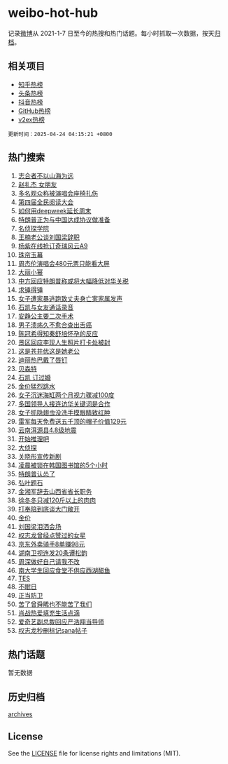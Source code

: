 # weibo-hot-hub

记录[微博](https://www.weibo.com)从 2021-1-7 日至今的热搜和热门话题。每小时抓取一次数据，按天[归档](archives)。

## 相关项目

- [知乎热榜](https://github.com/lonnyzhang423/zhihu-hot-hub)
- [头条热榜](https://github.com/lonnyzhang423/toutiao-hot-hub)
- [抖音热榜](https://github.com/lonnyzhang423/douyin-hot-hub)
- [GitHub热榜](https://github.com/lonnyzhang423/github-hot-hub)
- [v2ex热榜](https://github.com/lonnyzhang423/v2ex-hot-hub)


`更新时间：2025-04-24 04:15:21 +0800`

## 热门搜索

1. [志合者不以山海为远](https://m.weibo.cn/search?containerid=100103type%3D1%26t%3D10%26q%3D%23%E5%BF%97%E5%90%88%E8%80%85%E4%B8%8D%E4%BB%A5%E5%B1%B1%E6%B5%B7%E4%B8%BA%E8%BF%9C%23&stream_entry_id=51&isnewpage=1&extparam=seat%3D1%26c_type%3D51%26cate%3D10103%26pos%3D0%26q%3D%2523%25E5%25BF%2597%25E5%2590%2588%25E8%2580%2585%25E4%25B8%258D%25E4%25BB%25A5%25E5%25B1%25B1%25E6%25B5%25B7%25E4%25B8%25BA%25E8%25BF%259C%2523%26filter_type%3Drealtimehot%26stream_entry_id%3D51%26dgr%3D0%26display_time%3D1745439320%26pre_seqid%3D17454393201170160552237)
1. [赵礼杰 女朋友](https://m.weibo.cn/search?containerid=100103type%3D1%26t%3D10%26q%3D%E8%B5%B5%E7%A4%BC%E6%9D%B0+%E5%A5%B3%E6%9C%8B%E5%8F%8B&stream_entry_id=31&isnewpage=1&extparam=seat%3D1%26filter_type%3Drealtimehot%26pos%3D0%26c_type%3D31%26band_rank%3D1%26lcate%3D5001%26cate%3D5001%26flag%3D2%26stream_entry_id%3D31%26realpos%3D1%26q%3D%25E8%25B5%25B5%25E7%25A4%25BC%25E6%259D%25B0%2520%25E5%25A5%25B3%25E6%259C%258B%25E5%258F%258B%26dgr%3D0%26display_time%3D1745439320%26pre_seqid%3D17454393201170160552237)
1. [多名观众称被演唱会座椅扎伤](https://m.weibo.cn/search?containerid=100103type%3D1%26t%3D10%26q%3D%23%E5%A4%9A%E5%90%8D%E8%A7%82%E4%BC%97%E7%A7%B0%E8%A2%AB%E6%BC%94%E5%94%B1%E4%BC%9A%E5%BA%A7%E6%A4%85%E6%89%8E%E4%BC%A4%23&stream_entry_id=31&isnewpage=1&extparam=seat%3D1%26filter_type%3Drealtimehot%26pos%3D1%26c_type%3D31%26band_rank%3D2%26lcate%3D5001%26cate%3D5001%26flag%3D0%26stream_entry_id%3D31%26realpos%3D2%26q%3D%2523%25E5%25A4%259A%25E5%2590%258D%25E8%25A7%2582%25E4%25BC%2597%25E7%25A7%25B0%25E8%25A2%25AB%25E6%25BC%2594%25E5%2594%25B1%25E4%25BC%259A%25E5%25BA%25A7%25E6%25A4%2585%25E6%2589%258E%25E4%25BC%25A4%2523%26dgr%3D0%26display_time%3D1745439320%26pre_seqid%3D17454393201170160552237)
1. [第四届全民阅读大会](https://m.weibo.cn/search?containerid=100103type%3D1%26t%3D10%26q%3D%23%E7%AC%AC%E5%9B%9B%E5%B1%8A%E5%85%A8%E6%B0%91%E9%98%85%E8%AF%BB%E5%A4%A7%E4%BC%9A%23&stream_entry_id=31&isnewpage=1&extparam=seat%3D1%26filter_type%3Drealtimehot%26pos%3D2%26c_type%3D31%26band_rank%3D3%26lcate%3D5001%26cate%3D5001%26flag%3D0%26stream_entry_id%3D31%26realpos%3D3%26q%3D%2523%25E7%25AC%25AC%25E5%259B%259B%25E5%25B1%258A%25E5%2585%25A8%25E6%25B0%2591%25E9%2598%2585%25E8%25AF%25BB%25E5%25A4%25A7%25E4%25BC%259A%2523%26dgr%3D0%26display_time%3D1745439320%26pre_seqid%3D17454393201170160552237)
1. [如何用deepweek延长周末](https://m.weibo.cn/search?containerid=100103type%3D1%26t%3D10%26q%3D%23%E5%A6%82%E4%BD%95%E7%94%A8deepweek%E5%BB%B6%E9%95%BF%E5%91%A8%E6%9C%AB%23&stream_entry_id=31&isnewpage=1&extparam=seat%3D1%26is_ad_pos%3D1%26filter_type%3Drealtimehot%26pos%3D3%26c_type%3D31%26adid%3D283790%26lcate%3D5001%26cate%3D5001%26stream_entry_id%3D31%26topic_ad%3D1%26band_rank%3D4%26q%3D%2523%25E5%25A6%2582%25E4%25BD%2595%25E7%2594%25A8deepweek%25E5%25BB%25B6%25E9%2595%25BF%25E5%2591%25A8%25E6%259C%25AB%2523%26dgr%3D0%26display_time%3D1745439320%26pre_seqid%3D17454393201170160552237)
1. [特朗普正为与中国达成协议做准备](https://m.weibo.cn/search?containerid=100103type%3D1%26t%3D10%26q%3D%23%E7%89%B9%E6%9C%97%E6%99%AE%E6%AD%A3%E4%B8%BA%E4%B8%8E%E4%B8%AD%E5%9B%BD%E8%BE%BE%E6%88%90%E5%8D%8F%E8%AE%AE%E5%81%9A%E5%87%86%E5%A4%87%23&stream_entry_id=31&isnewpage=1&extparam=seat%3D1%26filter_type%3Drealtimehot%26pos%3D4%26c_type%3D31%26band_rank%3D4%26lcate%3D5001%26cate%3D5001%26flag%3D0%26stream_entry_id%3D31%26realpos%3D4%26q%3D%2523%25E7%2589%25B9%25E6%259C%2597%25E6%2599%25AE%25E6%25AD%25A3%25E4%25B8%25BA%25E4%25B8%258E%25E4%25B8%25AD%25E5%259B%25BD%25E8%25BE%25BE%25E6%2588%2590%25E5%258D%258F%25E8%25AE%25AE%25E5%2581%259A%25E5%2587%2586%25E5%25A4%2587%2523%26dgr%3D0%26display_time%3D1745439320%26pre_seqid%3D17454393201170160552237)
1. [名侦探学院](https://m.weibo.cn/search?containerid=100103type%3D1%26t%3D10%26q%3D%E5%90%8D%E4%BE%A6%E6%8E%A2%E5%AD%A6%E9%99%A2&stream_entry_id=31&isnewpage=1&extparam=seat%3D1%26filter_type%3Drealtimehot%26pos%3D5%26c_type%3D31%26band_rank%3D5%26lcate%3D5001%26cate%3D5001%26flag%3D0%26stream_entry_id%3D31%26realpos%3D5%26q%3D%25E5%2590%258D%25E4%25BE%25A6%25E6%258E%25A2%25E5%25AD%25A6%25E9%2599%25A2%26dgr%3D0%26display_time%3D1745439320%26pre_seqid%3D17454393201170160552237)
1. [王楠老公谈刘国梁辞职](https://m.weibo.cn/search?containerid=100103type%3D1%26t%3D10%26q%3D%23%E7%8E%8B%E6%A5%A0%E8%80%81%E5%85%AC%E8%B0%88%E5%88%98%E5%9B%BD%E6%A2%81%E8%BE%9E%E8%81%8C%23&stream_entry_id=31&isnewpage=1&extparam=seat%3D1%26filter_type%3Drealtimehot%26pos%3D6%26c_type%3D31%26band_rank%3D6%26lcate%3D5001%26cate%3D5001%26flag%3D0%26stream_entry_id%3D31%26realpos%3D6%26q%3D%2523%25E7%258E%258B%25E6%25A5%25A0%25E8%2580%2581%25E5%2585%25AC%25E8%25B0%2588%25E5%2588%2598%25E5%259B%25BD%25E6%25A2%2581%25E8%25BE%259E%25E8%2581%258C%2523%26dgr%3D0%26display_time%3D1745439320%26pre_seqid%3D17454393201170160552237)
1. [杨紫在线抢订奇瑞风云A9](https://m.weibo.cn/search?containerid=100103type%3D1%26t%3D10%26q%3D%23%E6%9D%A8%E7%B4%AB%E5%9C%A8%E7%BA%BF%E6%8A%A2%E8%AE%A2%E5%A5%87%E7%91%9E%E9%A3%8E%E4%BA%91A9%23&stream_entry_id=31&isnewpage=1&extparam=seat%3D1%26is_ad_pos%3D1%26filter_type%3Drealtimehot%26pos%3D7%26c_type%3D31%26adid%3D283929%26lcate%3D5001%26cate%3D5001%26stream_entry_id%3D31%26topic_ad%3D1%26band_rank%3D7%26q%3D%2523%25E6%259D%25A8%25E7%25B4%25AB%25E5%259C%25A8%25E7%25BA%25BF%25E6%258A%25A2%25E8%25AE%25A2%25E5%25A5%2587%25E7%2591%259E%25E9%25A3%258E%25E4%25BA%2591A9%2523%26dgr%3D0%26display_time%3D1745439320%26pre_seqid%3D17454393201170160552237)
1. [珠帘玉幕](https://m.weibo.cn/search?containerid=100103type%3D1%26t%3D10%26q%3D%E7%8F%A0%E5%B8%98%E7%8E%89%E5%B9%95&stream_entry_id=31&isnewpage=1&extparam=seat%3D1%26filter_type%3Drealtimehot%26pos%3D8%26c_type%3D31%26band_rank%3D7%26lcate%3D5001%26cate%3D5001%26flag%3D0%26stream_entry_id%3D31%26realpos%3D7%26q%3D%25E7%258F%25A0%25E5%25B8%2598%25E7%258E%2589%25E5%25B9%2595%26dgr%3D0%26display_time%3D1745439320%26pre_seqid%3D17454393201170160552237)
1. [周杰伦演唱会480元票只能看大屏](https://m.weibo.cn/search?containerid=100103type%3D1%26t%3D10%26q%3D%23%E5%91%A8%E6%9D%B0%E4%BC%A6%E6%BC%94%E5%94%B1%E4%BC%9A480%E5%85%83%E7%A5%A8%E5%8F%AA%E8%83%BD%E7%9C%8B%E5%A4%A7%E5%B1%8F%23&stream_entry_id=31&isnewpage=1&extparam=seat%3D1%26filter_type%3Drealtimehot%26pos%3D9%26c_type%3D31%26band_rank%3D8%26lcate%3D5001%26cate%3D5001%26flag%3D0%26stream_entry_id%3D31%26realpos%3D8%26q%3D%2523%25E5%2591%25A8%25E6%259D%25B0%25E4%25BC%25A6%25E6%25BC%2594%25E5%2594%25B1%25E4%25BC%259A480%25E5%2585%2583%25E7%25A5%25A8%25E5%258F%25AA%25E8%2583%25BD%25E7%259C%258B%25E5%25A4%25A7%25E5%25B1%258F%2523%26dgr%3D0%26display_time%3D1745439320%26pre_seqid%3D17454393201170160552237)
1. [大丽小幂](https://m.weibo.cn/search?containerid=100103type%3D1%26t%3D10%26q%3D%23%E5%A4%A7%E4%B8%BD%E5%B0%8F%E5%B9%82%23&stream_entry_id=31&isnewpage=1&extparam=seat%3D1%26filter_type%3Drealtimehot%26pos%3D10%26c_type%3D31%26band_rank%3D9%26lcate%3D5001%26cate%3D5001%26flag%3D0%26stream_entry_id%3D31%26realpos%3D9%26q%3D%2523%25E5%25A4%25A7%25E4%25B8%25BD%25E5%25B0%258F%25E5%25B9%2582%2523%26dgr%3D0%26display_time%3D1745439320%26pre_seqid%3D17454393201170160552237)
1. [中方回应特朗普称或将大幅降低对华关税](https://m.weibo.cn/search?containerid=100103type%3D1%26t%3D10%26q%3D%23%E4%B8%AD%E6%96%B9%E5%9B%9E%E5%BA%94%E7%89%B9%E6%9C%97%E6%99%AE%E7%A7%B0%E6%88%96%E5%B0%86%E5%A4%A7%E5%B9%85%E9%99%8D%E4%BD%8E%E5%AF%B9%E5%8D%8E%E5%85%B3%E7%A8%8E%23&stream_entry_id=31&isnewpage=1&extparam=seat%3D1%26filter_type%3Drealtimehot%26pos%3D11%26c_type%3D31%26band_rank%3D10%26lcate%3D5001%26cate%3D5001%26flag%3D0%26stream_entry_id%3D31%26realpos%3D10%26q%3D%2523%25E4%25B8%25AD%25E6%2596%25B9%25E5%259B%259E%25E5%25BA%2594%25E7%2589%25B9%25E6%259C%2597%25E6%2599%25AE%25E7%25A7%25B0%25E6%2588%2596%25E5%25B0%2586%25E5%25A4%25A7%25E5%25B9%2585%25E9%2599%258D%25E4%25BD%258E%25E5%25AF%25B9%25E5%258D%258E%25E5%2585%25B3%25E7%25A8%258E%2523%26dgr%3D0%26display_time%3D1745439320%26pre_seqid%3D17454393201170160552237)
1. [求锤得锤](https://m.weibo.cn/search?containerid=100103type%3D1%26t%3D10%26q%3D%E6%B1%82%E9%94%A4%E5%BE%97%E9%94%A4&stream_entry_id=31&isnewpage=1&extparam=seat%3D1%26filter_type%3Drealtimehot%26pos%3D12%26c_type%3D31%26band_rank%3D11%26lcate%3D5001%26cate%3D5001%26flag%3D2%26stream_entry_id%3D31%26realpos%3D11%26q%3D%25E6%25B1%2582%25E9%2594%25A4%25E5%25BE%2597%25E9%2594%25A4%26dgr%3D0%26display_time%3D1745439320%26pre_seqid%3D17454393201170160552237)
1. [女子遭家暴逃跑致丈夫身亡案家属发声](https://m.weibo.cn/search?containerid=100103type%3D1%26t%3D10%26q%3D%23%E5%A5%B3%E5%AD%90%E9%81%AD%E5%AE%B6%E6%9A%B4%E9%80%83%E8%B7%91%E8%87%B4%E4%B8%88%E5%A4%AB%E8%BA%AB%E4%BA%A1%E6%A1%88%E5%AE%B6%E5%B1%9E%E5%8F%91%E5%A3%B0%23&stream_entry_id=31&isnewpage=1&extparam=seat%3D1%26filter_type%3Drealtimehot%26pos%3D13%26c_type%3D31%26band_rank%3D12%26lcate%3D5001%26cate%3D5001%26flag%3D0%26stream_entry_id%3D31%26realpos%3D12%26q%3D%2523%25E5%25A5%25B3%25E5%25AD%2590%25E9%2581%25AD%25E5%25AE%25B6%25E6%259A%25B4%25E9%2580%2583%25E8%25B7%2591%25E8%2587%25B4%25E4%25B8%2588%25E5%25A4%25AB%25E8%25BA%25AB%25E4%25BA%25A1%25E6%25A1%2588%25E5%25AE%25B6%25E5%25B1%259E%25E5%258F%2591%25E5%25A3%25B0%2523%26dgr%3D0%26display_time%3D1745439320%26pre_seqid%3D17454393201170160552237)
1. [石凯与女友通话录音](https://m.weibo.cn/search?containerid=100103type%3D1%26t%3D10%26q%3D%23%E7%9F%B3%E5%87%AF%E4%B8%8E%E5%A5%B3%E5%8F%8B%E9%80%9A%E8%AF%9D%E5%BD%95%E9%9F%B3%23&stream_entry_id=31&isnewpage=1&extparam=seat%3D1%26filter_type%3Drealtimehot%26pos%3D14%26c_type%3D31%26band_rank%3D13%26lcate%3D5001%26cate%3D5001%26flag%3D2%26stream_entry_id%3D31%26realpos%3D13%26q%3D%2523%25E7%259F%25B3%25E5%2587%25AF%25E4%25B8%258E%25E5%25A5%25B3%25E5%258F%258B%25E9%2580%259A%25E8%25AF%259D%25E5%25BD%2595%25E9%259F%25B3%2523%26dgr%3D0%26display_time%3D1745439320%26pre_seqid%3D17454393201170160552237)
1. [安静公主要二次手术](https://m.weibo.cn/search?containerid=100103type%3D1%26t%3D10%26q%3D%E5%AE%89%E9%9D%99%E5%85%AC%E4%B8%BB%E8%A6%81%E4%BA%8C%E6%AC%A1%E6%89%8B%E6%9C%AF&stream_entry_id=31&isnewpage=1&extparam=seat%3D1%26filter_type%3Drealtimehot%26pos%3D15%26c_type%3D31%26band_rank%3D14%26lcate%3D5001%26cate%3D5001%26flag%3D2%26stream_entry_id%3D31%26realpos%3D14%26q%3D%25E5%25AE%2589%25E9%259D%2599%25E5%2585%25AC%25E4%25B8%25BB%25E8%25A6%2581%25E4%25BA%258C%25E6%25AC%25A1%25E6%2589%258B%25E6%259C%25AF%26dgr%3D0%26display_time%3D1745439320%26pre_seqid%3D17454393201170160552237)
1. [男子溃疡久不愈合查出舌癌](https://m.weibo.cn/search?containerid=100103type%3D1%26t%3D10%26q%3D%23%E7%94%B7%E5%AD%90%E6%BA%83%E7%96%A1%E4%B9%85%E4%B8%8D%E6%84%88%E5%90%88%E6%9F%A5%E5%87%BA%E8%88%8C%E7%99%8C%23&stream_entry_id=31&isnewpage=1&extparam=seat%3D1%26filter_type%3Drealtimehot%26pos%3D16%26c_type%3D31%26band_rank%3D15%26lcate%3D5001%26cate%3D5001%26flag%3D0%26stream_entry_id%3D31%26realpos%3D15%26q%3D%2523%25E7%2594%25B7%25E5%25AD%2590%25E6%25BA%2583%25E7%2596%25A1%25E4%25B9%2585%25E4%25B8%258D%25E6%2584%2588%25E5%2590%2588%25E6%259F%25A5%25E5%2587%25BA%25E8%2588%258C%25E7%2599%258C%2523%26dgr%3D0%26display_time%3D1745439320%26pre_seqid%3D17454393201170160552237)
1. [陈冠希得知秦舒培怀孕的反应](https://m.weibo.cn/search?containerid=100103type%3D1%26t%3D10%26q%3D%23%E9%99%88%E5%86%A0%E5%B8%8C%E5%BE%97%E7%9F%A5%E7%A7%A6%E8%88%92%E5%9F%B9%E6%80%80%E5%AD%95%E7%9A%84%E5%8F%8D%E5%BA%94%23&stream_entry_id=31&isnewpage=1&extparam=seat%3D1%26filter_type%3Drealtimehot%26pos%3D17%26c_type%3D31%26band_rank%3D16%26lcate%3D5001%26cate%3D5001%26flag%3D2%26stream_entry_id%3D31%26realpos%3D16%26q%3D%2523%25E9%2599%2588%25E5%2586%25A0%25E5%25B8%258C%25E5%25BE%2597%25E7%259F%25A5%25E7%25A7%25A6%25E8%2588%2592%25E5%259F%25B9%25E6%2580%2580%25E5%25AD%2595%25E7%259A%2584%25E5%258F%258D%25E5%25BA%2594%2523%26dgr%3D0%26display_time%3D1745439320%26pre_seqid%3D17454393201170160552237)
1. [景区回应李现人生照片打卡处被封](https://m.weibo.cn/search?containerid=100103type%3D1%26t%3D10%26q%3D%23%E6%99%AF%E5%8C%BA%E5%9B%9E%E5%BA%94%E6%9D%8E%E7%8E%B0%E4%BA%BA%E7%94%9F%E7%85%A7%E7%89%87%E6%89%93%E5%8D%A1%E5%A4%84%E8%A2%AB%E5%B0%81%23&stream_entry_id=31&isnewpage=1&extparam=seat%3D1%26filter_type%3Drealtimehot%26pos%3D18%26c_type%3D31%26band_rank%3D17%26lcate%3D5001%26cate%3D5001%26flag%3D0%26stream_entry_id%3D31%26realpos%3D17%26q%3D%2523%25E6%2599%25AF%25E5%258C%25BA%25E5%259B%259E%25E5%25BA%2594%25E6%259D%258E%25E7%258E%25B0%25E4%25BA%25BA%25E7%2594%259F%25E7%2585%25A7%25E7%2589%2587%25E6%2589%2593%25E5%258D%25A1%25E5%25A4%2584%25E8%25A2%25AB%25E5%25B0%2581%2523%26dgr%3D0%26display_time%3D1745439320%26pre_seqid%3D17454393201170160552237)
1. [这是苍井优这是她老公](https://m.weibo.cn/search?containerid=100103type%3D1%26t%3D10%26q%3D%23%E8%BF%99%E6%98%AF%E8%8B%8D%E4%BA%95%E4%BC%98%E8%BF%99%E6%98%AF%E5%A5%B9%E8%80%81%E5%85%AC%23&stream_entry_id=31&isnewpage=1&extparam=seat%3D1%26filter_type%3Drealtimehot%26pos%3D19%26c_type%3D31%26band_rank%3D18%26lcate%3D5001%26cate%3D5001%26flag%3D0%26stream_entry_id%3D31%26realpos%3D18%26q%3D%2523%25E8%25BF%2599%25E6%2598%25AF%25E8%258B%258D%25E4%25BA%2595%25E4%25BC%2598%25E8%25BF%2599%25E6%2598%25AF%25E5%25A5%25B9%25E8%2580%2581%25E5%2585%25AC%2523%26dgr%3D0%26display_time%3D1745439320%26pre_seqid%3D17454393201170160552237)
1. [迪丽热巴戴了唇钉](https://m.weibo.cn/search?containerid=100103type%3D1%26t%3D10%26q%3D%23%E8%BF%AA%E4%B8%BD%E7%83%AD%E5%B7%B4%E6%88%B4%E4%BA%86%E5%94%87%E9%92%89%23&stream_entry_id=31&isnewpage=1&extparam=seat%3D1%26filter_type%3Drealtimehot%26pos%3D20%26c_type%3D31%26band_rank%3D19%26lcate%3D5001%26cate%3D5001%26flag%3D0%26stream_entry_id%3D31%26realpos%3D19%26q%3D%2523%25E8%25BF%25AA%25E4%25B8%25BD%25E7%2583%25AD%25E5%25B7%25B4%25E6%2588%25B4%25E4%25BA%2586%25E5%2594%2587%25E9%2592%2589%2523%26dgr%3D0%26display_time%3D1745439320%26pre_seqid%3D17454393201170160552237)
1. [贝森特](https://m.weibo.cn/search?containerid=100103type%3D1%26t%3D10%26q%3D%E8%B4%9D%E6%A3%AE%E7%89%B9&stream_entry_id=31&isnewpage=1&extparam=seat%3D1%26filter_type%3Drealtimehot%26pos%3D21%26c_type%3D31%26band_rank%3D20%26lcate%3D5001%26cate%3D5001%26flag%3D0%26stream_entry_id%3D31%26realpos%3D20%26q%3D%25E8%25B4%259D%25E6%25A3%25AE%25E7%2589%25B9%26dgr%3D0%26display_time%3D1745439320%26pre_seqid%3D17454393201170160552237)
1. [石凯 订过婚](https://m.weibo.cn/search?containerid=100103type%3D1%26t%3D10%26q%3D%E7%9F%B3%E5%87%AF+%E8%AE%A2%E8%BF%87%E5%A9%9A&stream_entry_id=31&isnewpage=1&extparam=seat%3D1%26filter_type%3Drealtimehot%26pos%3D22%26c_type%3D31%26band_rank%3D21%26lcate%3D5001%26cate%3D5001%26flag%3D2%26stream_entry_id%3D31%26realpos%3D21%26q%3D%25E7%259F%25B3%25E5%2587%25AF%2520%25E8%25AE%25A2%25E8%25BF%2587%25E5%25A9%259A%26dgr%3D0%26display_time%3D1745439320%26pre_seqid%3D17454393201170160552237)
1. [金价猛烈跳水](https://m.weibo.cn/search?containerid=100103type%3D1%26t%3D10%26q%3D%23%E9%87%91%E4%BB%B7%E7%8C%9B%E7%83%88%E8%B7%B3%E6%B0%B4%23&stream_entry_id=31&isnewpage=1&extparam=seat%3D1%26filter_type%3Drealtimehot%26pos%3D23%26c_type%3D31%26band_rank%3D22%26lcate%3D5001%26cate%3D5001%26flag%3D2%26stream_entry_id%3D31%26realpos%3D22%26q%3D%2523%25E9%2587%2591%25E4%25BB%25B7%25E7%258C%259B%25E7%2583%2588%25E8%25B7%25B3%25E6%25B0%25B4%2523%26dgr%3D0%26display_time%3D1745439320%26pre_seqid%3D17454393201170160552237)
1. [女子沉迷海缸两个月视力骤减100度](https://m.weibo.cn/search?containerid=100103type%3D1%26t%3D10%26q%3D%23%E5%A5%B3%E5%AD%90%E6%B2%89%E8%BF%B7%E6%B5%B7%E7%BC%B8%E4%B8%A4%E4%B8%AA%E6%9C%88%E8%A7%86%E5%8A%9B%E9%AA%A4%E5%87%8F100%E5%BA%A6%23&stream_entry_id=31&isnewpage=1&extparam=seat%3D1%26filter_type%3Drealtimehot%26pos%3D24%26c_type%3D31%26band_rank%3D23%26lcate%3D5001%26cate%3D5001%26flag%3D0%26stream_entry_id%3D31%26realpos%3D23%26q%3D%2523%25E5%25A5%25B3%25E5%25AD%2590%25E6%25B2%2589%25E8%25BF%25B7%25E6%25B5%25B7%25E7%25BC%25B8%25E4%25B8%25A4%25E4%25B8%25AA%25E6%259C%2588%25E8%25A7%2586%25E5%258A%259B%25E9%25AA%25A4%25E5%2587%258F100%25E5%25BA%25A6%2523%26dgr%3D0%26display_time%3D1745439320%26pre_seqid%3D17454393201170160552237)
1. [多国领导人接连访华关键词是合作](https://m.weibo.cn/search?containerid=100103type%3D1%26t%3D10%26q%3D%23%E5%A4%9A%E5%9B%BD%E9%A2%86%E5%AF%BC%E4%BA%BA%E6%8E%A5%E8%BF%9E%E8%AE%BF%E5%8D%8E%E5%85%B3%E9%94%AE%E8%AF%8D%E6%98%AF%E5%90%88%E4%BD%9C%23&stream_entry_id=31&isnewpage=1&extparam=seat%3D1%26filter_type%3Drealtimehot%26pos%3D25%26c_type%3D31%26band_rank%3D24%26lcate%3D5001%26cate%3D5001%26flag%3D0%26stream_entry_id%3D31%26realpos%3D24%26q%3D%2523%25E5%25A4%259A%25E5%259B%25BD%25E9%25A2%2586%25E5%25AF%25BC%25E4%25BA%25BA%25E6%258E%25A5%25E8%25BF%259E%25E8%25AE%25BF%25E5%258D%258E%25E5%2585%25B3%25E9%2594%25AE%25E8%25AF%258D%25E6%2598%25AF%25E5%2590%2588%25E4%25BD%259C%2523%26dgr%3D0%26display_time%3D1745439320%26pre_seqid%3D17454393201170160552237)
1. [女子抓隐翅虫没洗手摸眼睛致红肿](https://m.weibo.cn/search?containerid=100103type%3D1%26t%3D10%26q%3D%23%E5%A5%B3%E5%AD%90%E6%8A%93%E9%9A%90%E7%BF%85%E8%99%AB%E6%B2%A1%E6%B4%97%E6%89%8B%E6%91%B8%E7%9C%BC%E7%9D%9B%E8%87%B4%E7%BA%A2%E8%82%BF%23&stream_entry_id=31&isnewpage=1&extparam=seat%3D1%26filter_type%3Drealtimehot%26pos%3D26%26c_type%3D31%26band_rank%3D25%26lcate%3D5001%26cate%3D5001%26flag%3D0%26stream_entry_id%3D31%26realpos%3D25%26q%3D%2523%25E5%25A5%25B3%25E5%25AD%2590%25E6%258A%2593%25E9%259A%2590%25E7%25BF%2585%25E8%2599%25AB%25E6%25B2%25A1%25E6%25B4%2597%25E6%2589%258B%25E6%2591%25B8%25E7%259C%25BC%25E7%259D%259B%25E8%2587%25B4%25E7%25BA%25A2%25E8%2582%25BF%2523%26dgr%3D0%26display_time%3D1745439320%26pre_seqid%3D17454393201170160552237)
1. [雷军每天免费送五千顶的帽子价值129元](https://m.weibo.cn/search?containerid=100103type%3D1%26t%3D10%26q%3D%23%E9%9B%B7%E5%86%9B%E6%AF%8F%E5%A4%A9%E5%85%8D%E8%B4%B9%E9%80%81%E4%BA%94%E5%8D%83%E9%A1%B6%E7%9A%84%E5%B8%BD%E5%AD%90%E4%BB%B7%E5%80%BC129%E5%85%83%23&stream_entry_id=31&isnewpage=1&extparam=seat%3D1%26filter_type%3Drealtimehot%26pos%3D27%26c_type%3D31%26band_rank%3D26%26lcate%3D5001%26cate%3D5001%26flag%3D0%26stream_entry_id%3D31%26realpos%3D26%26q%3D%2523%25E9%259B%25B7%25E5%2586%259B%25E6%25AF%258F%25E5%25A4%25A9%25E5%2585%258D%25E8%25B4%25B9%25E9%2580%2581%25E4%25BA%2594%25E5%258D%2583%25E9%25A1%25B6%25E7%259A%2584%25E5%25B8%25BD%25E5%25AD%2590%25E4%25BB%25B7%25E5%2580%25BC129%25E5%2585%2583%2523%26dgr%3D0%26display_time%3D1745439320%26pre_seqid%3D17454393201170160552237)
1. [云南洱源县4.8级地震](https://m.weibo.cn/search?containerid=100103type%3D1%26t%3D10%26q%3D%23%E4%BA%91%E5%8D%97%E6%B4%B1%E6%BA%90%E5%8E%BF4.8%E7%BA%A7%E5%9C%B0%E9%9C%87%23&stream_entry_id=31&isnewpage=1&extparam=seat%3D1%26filter_type%3Drealtimehot%26pos%3D28%26c_type%3D31%26band_rank%3D27%26lcate%3D5001%26cate%3D5001%26flag%3D0%26stream_entry_id%3D31%26realpos%3D27%26q%3D%2523%25E4%25BA%2591%25E5%258D%2597%25E6%25B4%25B1%25E6%25BA%2590%25E5%258E%25BF4.8%25E7%25BA%25A7%25E5%259C%25B0%25E9%259C%2587%2523%26dgr%3D0%26display_time%3D1745439320%26pre_seqid%3D17454393201170160552237)
1. [开始推理吧](https://m.weibo.cn/search?containerid=100103type%3D1%26t%3D10%26q%3D%E5%BC%80%E5%A7%8B%E6%8E%A8%E7%90%86%E5%90%A7&stream_entry_id=31&isnewpage=1&extparam=seat%3D1%26filter_type%3Drealtimehot%26pos%3D29%26c_type%3D31%26band_rank%3D28%26lcate%3D5001%26cate%3D5001%26flag%3D0%26stream_entry_id%3D31%26realpos%3D28%26q%3D%25E5%25BC%2580%25E5%25A7%258B%25E6%258E%25A8%25E7%2590%2586%25E5%2590%25A7%26dgr%3D0%26display_time%3D1745439320%26pre_seqid%3D17454393201170160552237)
1. [大侦探](https://m.weibo.cn/search?containerid=100103type%3D1%26t%3D10%26q%3D%E5%A4%A7%E4%BE%A6%E6%8E%A2&stream_entry_id=31&isnewpage=1&extparam=seat%3D1%26filter_type%3Drealtimehot%26pos%3D30%26c_type%3D31%26band_rank%3D29%26lcate%3D5001%26cate%3D5001%26flag%3D0%26stream_entry_id%3D31%26realpos%3D29%26q%3D%25E5%25A4%25A7%25E4%25BE%25A6%25E6%258E%25A2%26dgr%3D0%26display_time%3D1745439320%26pre_seqid%3D17454393201170160552237)
1. [关晓彤宣传新剧](https://m.weibo.cn/search?containerid=100103type%3D1%26t%3D10%26q%3D%23%E5%85%B3%E6%99%93%E5%BD%A4%E5%AE%A3%E4%BC%A0%E6%96%B0%E5%89%A7%23&stream_entry_id=31&isnewpage=1&extparam=seat%3D1%26filter_type%3Drealtimehot%26pos%3D31%26c_type%3D31%26band_rank%3D30%26lcate%3D5001%26cate%3D5001%26flag%3D0%26stream_entry_id%3D31%26realpos%3D30%26q%3D%2523%25E5%2585%25B3%25E6%2599%2593%25E5%25BD%25A4%25E5%25AE%25A3%25E4%25BC%25A0%25E6%2596%25B0%25E5%2589%25A7%2523%26dgr%3D0%26display_time%3D1745439320%26pre_seqid%3D17454393201170160552237)
1. [凌晨被锁在韩国图书馆的5个小时](https://m.weibo.cn/search?containerid=100103type%3D1%26t%3D10%26q%3D%E5%87%8C%E6%99%A8%E8%A2%AB%E9%94%81%E5%9C%A8%E9%9F%A9%E5%9B%BD%E5%9B%BE%E4%B9%A6%E9%A6%86%E7%9A%845%E4%B8%AA%E5%B0%8F%E6%97%B6&stream_entry_id=31&isnewpage=1&extparam=seat%3D1%26filter_type%3Drealtimehot%26pos%3D32%26c_type%3D31%26band_rank%3D31%26lcate%3D5001%26cate%3D5001%26flag%3D0%26stream_entry_id%3D31%26realpos%3D31%26q%3D%25E5%2587%258C%25E6%2599%25A8%25E8%25A2%25AB%25E9%2594%2581%25E5%259C%25A8%25E9%259F%25A9%25E5%259B%25BD%25E5%259B%25BE%25E4%25B9%25A6%25E9%25A6%2586%25E7%259A%25845%25E4%25B8%25AA%25E5%25B0%258F%25E6%2597%25B6%26dgr%3D0%26display_time%3D1745439320%26pre_seqid%3D17454393201170160552237)
1. [特朗普认怂了](https://m.weibo.cn/search?containerid=100103type%3D1%26t%3D10%26q%3D%23%E7%89%B9%E6%9C%97%E6%99%AE%E8%AE%A4%E6%80%82%E4%BA%86%23&stream_entry_id=31&isnewpage=1&extparam=seat%3D1%26filter_type%3Drealtimehot%26pos%3D33%26c_type%3D31%26band_rank%3D32%26lcate%3D5001%26cate%3D5001%26flag%3D0%26stream_entry_id%3D31%26realpos%3D32%26q%3D%2523%25E7%2589%25B9%25E6%259C%2597%25E6%2599%25AE%25E8%25AE%25A4%25E6%2580%2582%25E4%25BA%2586%2523%26dgr%3D0%26display_time%3D1745439320%26pre_seqid%3D17454393201170160552237)
1. [弘叶题石](https://m.weibo.cn/search?containerid=100103type%3D1%26t%3D10%26q%3D%E5%BC%98%E5%8F%B6%E9%A2%98%E7%9F%B3&stream_entry_id=31&isnewpage=1&extparam=seat%3D1%26filter_type%3Drealtimehot%26pos%3D34%26c_type%3D31%26band_rank%3D33%26lcate%3D5001%26cate%3D5001%26flag%3D0%26stream_entry_id%3D31%26realpos%3D33%26q%3D%25E5%25BC%2598%25E5%258F%25B6%25E9%25A2%2598%25E7%259F%25B3%26dgr%3D0%26display_time%3D1745439320%26pre_seqid%3D17454393201170160552237)
1. [金湘军辞去山西省省长职务](https://m.weibo.cn/search?containerid=100103type%3D1%26t%3D10%26q%3D%23%E9%87%91%E6%B9%98%E5%86%9B%E8%BE%9E%E5%8E%BB%E5%B1%B1%E8%A5%BF%E7%9C%81%E7%9C%81%E9%95%BF%E8%81%8C%E5%8A%A1%23&stream_entry_id=31&isnewpage=1&extparam=seat%3D1%26filter_type%3Drealtimehot%26pos%3D35%26c_type%3D31%26band_rank%3D34%26lcate%3D5001%26cate%3D5001%26flag%3D0%26stream_entry_id%3D31%26realpos%3D34%26q%3D%2523%25E9%2587%2591%25E6%25B9%2598%25E5%2586%259B%25E8%25BE%259E%25E5%258E%25BB%25E5%25B1%25B1%25E8%25A5%25BF%25E7%259C%2581%25E7%259C%2581%25E9%2595%25BF%25E8%2581%258C%25E5%258A%25A1%2523%26dgr%3D0%26display_time%3D1745439320%26pre_seqid%3D17454393201170160552237)
1. [徐冬冬只减120斤以上的肉肉](https://m.weibo.cn/search?containerid=100103type%3D1%26t%3D10%26q%3D%E5%BE%90%E5%86%AC%E5%86%AC%E5%8F%AA%E5%87%8F120%E6%96%A4%E4%BB%A5%E4%B8%8A%E7%9A%84%E8%82%89%E8%82%89&stream_entry_id=31&isnewpage=1&extparam=seat%3D1%26filter_type%3Drealtimehot%26pos%3D36%26c_type%3D31%26band_rank%3D35%26lcate%3D5001%26cate%3D5001%26flag%3D0%26stream_entry_id%3D31%26realpos%3D35%26q%3D%25E5%25BE%2590%25E5%2586%25AC%25E5%2586%25AC%25E5%258F%25AA%25E5%2587%258F120%25E6%2596%25A4%25E4%25BB%25A5%25E4%25B8%258A%25E7%259A%2584%25E8%2582%2589%25E8%2582%2589%26dgr%3D0%26display_time%3D1745439320%26pre_seqid%3D17454393201170160552237)
1. [打奉陪到底谈大门敞开](https://m.weibo.cn/search?containerid=100103type%3D1%26t%3D10%26q%3D%23%E6%89%93%E5%A5%89%E9%99%AA%E5%88%B0%E5%BA%95%E8%B0%88%E5%A4%A7%E9%97%A8%E6%95%9E%E5%BC%80%23&stream_entry_id=31&isnewpage=1&extparam=seat%3D1%26filter_type%3Drealtimehot%26pos%3D37%26c_type%3D31%26band_rank%3D36%26lcate%3D5001%26cate%3D5001%26flag%3D0%26stream_entry_id%3D31%26realpos%3D36%26q%3D%2523%25E6%2589%2593%25E5%25A5%2589%25E9%2599%25AA%25E5%2588%25B0%25E5%25BA%2595%25E8%25B0%2588%25E5%25A4%25A7%25E9%2597%25A8%25E6%2595%259E%25E5%25BC%2580%2523%26dgr%3D0%26display_time%3D1745439320%26pre_seqid%3D17454393201170160552237)
1. [金价](https://m.weibo.cn/search?containerid=100103type%3D1%26t%3D10%26q%3D%E9%87%91%E4%BB%B7&stream_entry_id=31&isnewpage=1&extparam=seat%3D1%26filter_type%3Drealtimehot%26pos%3D38%26c_type%3D31%26band_rank%3D37%26lcate%3D5001%26cate%3D5001%26flag%3D0%26stream_entry_id%3D31%26realpos%3D37%26q%3D%25E9%2587%2591%25E4%25BB%25B7%26dgr%3D0%26display_time%3D1745439320%26pre_seqid%3D17454393201170160552237)
1. [刘国梁泪洒会场](https://m.weibo.cn/search?containerid=100103type%3D1%26t%3D10%26q%3D%23%E5%88%98%E5%9B%BD%E6%A2%81%E6%B3%AA%E6%B4%92%E4%BC%9A%E5%9C%BA%23&stream_entry_id=31&isnewpage=1&extparam=seat%3D1%26filter_type%3Drealtimehot%26pos%3D39%26c_type%3D31%26band_rank%3D38%26lcate%3D5001%26cate%3D5001%26flag%3D0%26stream_entry_id%3D31%26realpos%3D38%26q%3D%2523%25E5%2588%2598%25E5%259B%25BD%25E6%25A2%2581%25E6%25B3%25AA%25E6%25B4%2592%25E4%25BC%259A%25E5%259C%25BA%2523%26dgr%3D0%26display_time%3D1745439320%26pre_seqid%3D17454393201170160552237)
1. [权志龙曾经点赞过的女星](https://m.weibo.cn/search?containerid=100103type%3D1%26t%3D10%26q%3D%23%E6%9D%83%E5%BF%97%E9%BE%99%E6%9B%BE%E7%BB%8F%E7%82%B9%E8%B5%9E%E8%BF%87%E7%9A%84%E5%A5%B3%E6%98%9F%23&stream_entry_id=31&isnewpage=1&extparam=seat%3D1%26filter_type%3Drealtimehot%26pos%3D40%26c_type%3D31%26band_rank%3D39%26lcate%3D5001%26cate%3D5001%26flag%3D0%26stream_entry_id%3D31%26realpos%3D39%26q%3D%2523%25E6%259D%2583%25E5%25BF%2597%25E9%25BE%2599%25E6%259B%25BE%25E7%25BB%258F%25E7%2582%25B9%25E8%25B5%259E%25E8%25BF%2587%25E7%259A%2584%25E5%25A5%25B3%25E6%2598%259F%2523%26dgr%3D0%26display_time%3D1745439320%26pre_seqid%3D17454393201170160552237)
1. [京东外卖骑手8单赚98元](https://m.weibo.cn/search?containerid=100103type%3D1%26t%3D10%26q%3D%23%E4%BA%AC%E4%B8%9C%E5%A4%96%E5%8D%96%E9%AA%91%E6%89%8B8%E5%8D%95%E8%B5%9A98%E5%85%83%23&stream_entry_id=31&isnewpage=1&extparam=seat%3D1%26filter_type%3Drealtimehot%26pos%3D41%26c_type%3D31%26band_rank%3D40%26lcate%3D5001%26cate%3D5001%26flag%3D0%26stream_entry_id%3D31%26realpos%3D40%26q%3D%2523%25E4%25BA%25AC%25E4%25B8%259C%25E5%25A4%2596%25E5%258D%2596%25E9%25AA%2591%25E6%2589%258B8%25E5%258D%2595%25E8%25B5%259A98%25E5%2585%2583%2523%26dgr%3D0%26display_time%3D1745439320%26pre_seqid%3D17454393201170160552237)
1. [湖南卫视连发20条谭松韵](https://m.weibo.cn/search?containerid=100103type%3D1%26t%3D10%26q%3D%23%E6%B9%96%E5%8D%97%E5%8D%AB%E8%A7%86%E8%BF%9E%E5%8F%9120%E6%9D%A1%E8%B0%AD%E6%9D%BE%E9%9F%B5%23&stream_entry_id=31&isnewpage=1&extparam=seat%3D1%26filter_type%3Drealtimehot%26pos%3D42%26c_type%3D31%26band_rank%3D41%26lcate%3D5001%26cate%3D5001%26flag%3D0%26stream_entry_id%3D31%26realpos%3D41%26q%3D%2523%25E6%25B9%2596%25E5%258D%2597%25E5%258D%25AB%25E8%25A7%2586%25E8%25BF%259E%25E5%258F%259120%25E6%259D%25A1%25E8%25B0%25AD%25E6%259D%25BE%25E9%259F%25B5%2523%26dgr%3D0%26display_time%3D1745439320%26pre_seqid%3D17454393201170160552237)
1. [周深做好自己请我不改](https://m.weibo.cn/search?containerid=100103type%3D1%26t%3D10%26q%3D%E5%91%A8%E6%B7%B1%E5%81%9A%E5%A5%BD%E8%87%AA%E5%B7%B1%E8%AF%B7%E6%88%91%E4%B8%8D%E6%94%B9&stream_entry_id=31&isnewpage=1&extparam=seat%3D1%26filter_type%3Drealtimehot%26pos%3D43%26c_type%3D31%26band_rank%3D42%26lcate%3D5001%26cate%3D5001%26flag%3D0%26stream_entry_id%3D31%26realpos%3D42%26q%3D%25E5%2591%25A8%25E6%25B7%25B1%25E5%2581%259A%25E5%25A5%25BD%25E8%2587%25AA%25E5%25B7%25B1%25E8%25AF%25B7%25E6%2588%2591%25E4%25B8%258D%25E6%2594%25B9%26dgr%3D0%26display_time%3D1745439320%26pre_seqid%3D17454393201170160552237)
1. [南大学生回应食堂不供应西湖醋鱼](https://m.weibo.cn/search?containerid=100103type%3D1%26t%3D10%26q%3D%23%E5%8D%97%E5%A4%A7%E5%AD%A6%E7%94%9F%E5%9B%9E%E5%BA%94%E9%A3%9F%E5%A0%82%E4%B8%8D%E4%BE%9B%E5%BA%94%E8%A5%BF%E6%B9%96%E9%86%8B%E9%B1%BC%23&stream_entry_id=31&isnewpage=1&extparam=seat%3D1%26filter_type%3Drealtimehot%26pos%3D44%26c_type%3D31%26band_rank%3D43%26lcate%3D5001%26cate%3D5001%26flag%3D0%26stream_entry_id%3D31%26realpos%3D43%26q%3D%2523%25E5%258D%2597%25E5%25A4%25A7%25E5%25AD%25A6%25E7%2594%259F%25E5%259B%259E%25E5%25BA%2594%25E9%25A3%259F%25E5%25A0%2582%25E4%25B8%258D%25E4%25BE%259B%25E5%25BA%2594%25E8%25A5%25BF%25E6%25B9%2596%25E9%2586%258B%25E9%25B1%25BC%2523%26dgr%3D0%26display_time%3D1745439320%26pre_seqid%3D17454393201170160552237)
1. [TES](https://m.weibo.cn/search?containerid=100103type%3D1%26t%3D10%26q%3DTES&stream_entry_id=31&isnewpage=1&extparam=seat%3D1%26filter_type%3Drealtimehot%26pos%3D45%26c_type%3D31%26band_rank%3D44%26lcate%3D5001%26cate%3D5001%26flag%3D0%26stream_entry_id%3D31%26realpos%3D44%26q%3DTES%26dgr%3D0%26display_time%3D1745439320%26pre_seqid%3D17454393201170160552237)
1. [不眠日](https://m.weibo.cn/search?containerid=100103type%3D1%26t%3D10%26q%3D%E4%B8%8D%E7%9C%A0%E6%97%A5&stream_entry_id=31&isnewpage=1&extparam=seat%3D1%26filter_type%3Drealtimehot%26pos%3D46%26c_type%3D31%26band_rank%3D45%26lcate%3D5001%26cate%3D5001%26flag%3D1%26stream_entry_id%3D31%26realpos%3D45%26q%3D%25E4%25B8%258D%25E7%259C%25A0%25E6%2597%25A5%26dgr%3D0%26display_time%3D1745439320%26pre_seqid%3D17454393201170160552237)
1. [正当防卫](https://m.weibo.cn/search?containerid=100103type%3D1%26t%3D10%26q%3D%E6%AD%A3%E5%BD%93%E9%98%B2%E5%8D%AB&stream_entry_id=31&isnewpage=1&extparam=seat%3D1%26filter_type%3Drealtimehot%26pos%3D47%26c_type%3D31%26band_rank%3D46%26lcate%3D5001%26cate%3D5001%26flag%3D0%26stream_entry_id%3D31%26realpos%3D46%26q%3D%25E6%25AD%25A3%25E5%25BD%2593%25E9%2598%25B2%25E5%258D%25AB%26dgr%3D0%26display_time%3D1745439320%26pre_seqid%3D17454393201170160552237)
1. [苦了曾舜晞也不能苦了我们](https://m.weibo.cn/search?containerid=100103type%3D1%26t%3D10%26q%3D%E8%8B%A6%E4%BA%86%E6%9B%BE%E8%88%9C%E6%99%9E%E4%B9%9F%E4%B8%8D%E8%83%BD%E8%8B%A6%E4%BA%86%E6%88%91%E4%BB%AC&stream_entry_id=31&isnewpage=1&extparam=seat%3D1%26filter_type%3Drealtimehot%26pos%3D48%26c_type%3D31%26band_rank%3D47%26lcate%3D5001%26cate%3D5001%26flag%3D0%26stream_entry_id%3D31%26realpos%3D47%26q%3D%25E8%258B%25A6%25E4%25BA%2586%25E6%259B%25BE%25E8%2588%259C%25E6%2599%259E%25E4%25B9%259F%25E4%25B8%258D%25E8%2583%25BD%25E8%258B%25A6%25E4%25BA%2586%25E6%2588%2591%25E4%25BB%25AC%26dgr%3D0%26display_time%3D1745439320%26pre_seqid%3D17454393201170160552237)
1. [肖战热爱填充生活点滴](https://m.weibo.cn/search?containerid=100103type%3D1%26t%3D10%26q%3D%23%E8%82%96%E6%88%98%E7%83%AD%E7%88%B1%E5%A1%AB%E5%85%85%E7%94%9F%E6%B4%BB%E7%82%B9%E6%BB%B4%23&stream_entry_id=31&isnewpage=1&extparam=seat%3D1%26filter_type%3Drealtimehot%26pos%3D49%26c_type%3D31%26band_rank%3D48%26lcate%3D5001%26cate%3D5001%26flag%3D1%26stream_entry_id%3D31%26realpos%3D48%26q%3D%2523%25E8%2582%2596%25E6%2588%2598%25E7%2583%25AD%25E7%2588%25B1%25E5%25A1%25AB%25E5%2585%2585%25E7%2594%259F%25E6%25B4%25BB%25E7%2582%25B9%25E6%25BB%25B4%2523%26dgr%3D0%26display_time%3D1745439320%26pre_seqid%3D17454393201170160552237)
1. [爱奇艺副总裁回应严浩翔当导师](https://m.weibo.cn/search?containerid=100103type%3D1%26t%3D10%26q%3D%23%E7%88%B1%E5%A5%87%E8%89%BA%E5%89%AF%E6%80%BB%E8%A3%81%E5%9B%9E%E5%BA%94%E4%B8%A5%E6%B5%A9%E7%BF%94%E5%BD%93%E5%AF%BC%E5%B8%88%23&stream_entry_id=31&isnewpage=1&extparam=seat%3D1%26filter_type%3Drealtimehot%26pos%3D50%26c_type%3D31%26band_rank%3D49%26lcate%3D5001%26cate%3D5001%26flag%3D0%26stream_entry_id%3D31%26realpos%3D49%26q%3D%2523%25E7%2588%25B1%25E5%25A5%2587%25E8%2589%25BA%25E5%2589%25AF%25E6%2580%25BB%25E8%25A3%2581%25E5%259B%259E%25E5%25BA%2594%25E4%25B8%25A5%25E6%25B5%25A9%25E7%25BF%2594%25E5%25BD%2593%25E5%25AF%25BC%25E5%25B8%2588%2523%26dgr%3D0%26display_time%3D1745439320%26pre_seqid%3D17454393201170160552237)
1. [权志龙秒删标记sana帖子](https://m.weibo.cn/search?containerid=100103type%3D1%26t%3D10%26q%3D%23%E6%9D%83%E5%BF%97%E9%BE%99%E7%A7%92%E5%88%A0%E6%A0%87%E8%AE%B0sana%E5%B8%96%E5%AD%90%23&stream_entry_id=31&isnewpage=1&extparam=seat%3D1%26filter_type%3Drealtimehot%26pos%3D51%26c_type%3D31%26band_rank%3D50%26lcate%3D5001%26cate%3D5001%26flag%3D0%26stream_entry_id%3D31%26realpos%3D50%26q%3D%2523%25E6%259D%2583%25E5%25BF%2597%25E9%25BE%2599%25E7%25A7%2592%25E5%2588%25A0%25E6%25A0%2587%25E8%25AE%25B0sana%25E5%25B8%2596%25E5%25AD%2590%2523%26dgr%3D0%26display_time%3D1745439320%26pre_seqid%3D17454393201170160552237)

## 热门话题

暂无数据

## 历史归档

[archives](archives)

## License

See the [LICENSE](LICENSE) file for license rights and limitations (MIT).
